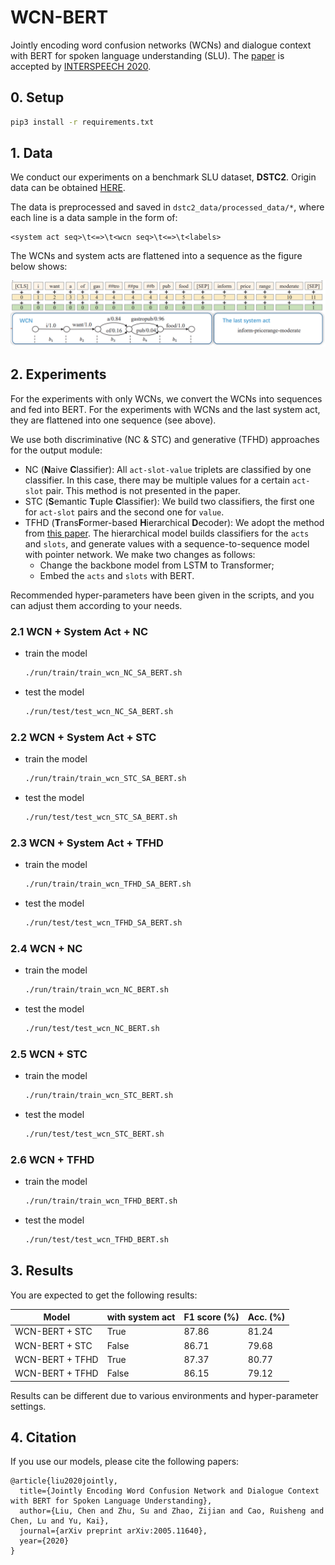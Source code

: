 # WCN-BERT

Jointly encoding word confusion networks (WCNs) and dialogue context with BERT for spoken language understanding (SLU). The [paper](https://arxiv.org/pdf/2005.11640.pdf) is accepted by [INTERSPEECH 2020](http://www.interspeech2020.org/).

## 0. Setup

```bash
pip3 install -r requirements.txt
```

## 1. Data

We conduct our experiments on a benchmark SLU dataset, **DSTC2**. Origin data can be obtained [HERE](http://camdial.org/~mh521/dstc/).

The data is preprocessed and saved in `dstc2_data/processed_data/*`, where each line is a data sample in the form of:

```
<system act seq>\t<=>\t<wcn seq>\t<=>\t<labels>
```

The WCNs and system acts are flattened into a sequence as the figure below shows:

![](figs/input.png)

## 2. Experiments

For the experiments with only WCNs, we convert the WCNs into sequences and fed into BERT. For the experiments with WCNs and the last system act, they are flattened into one sequence (see above).

We use both discriminative (NC & STC) and generative (TFHD) approaches for the output module:

- NC (**N**aive **C**lassifier): All `act-slot-value` triplets are classified by one classifier. In this case, there may be multiple values for a certain `act-slot` pair. This method is not presented in the paper.
- STC (**S**emantic **T**uple **C**lassifier): We build two classifiers, the first one for `act-slot` pairs and the second one for `value`.
- TFHD (**T**rans**F**ormer-based **H**ierarchical **D**ecoder): We adopt the method from [this paper](https://arxiv.org/pdf/1904.04498.pdf). The hierarchical model builds classifiers for the `acts` and `slots`, and generate values with a sequence-to-sequence model with pointer network. We make two  changes as follows:
  - Change the backbone model from LSTM to Transformer;
  - Embed the `acts` and `slots` with BERT. 

Recommended hyper-parameters have been given in the scripts, and you can adjust them according to your needs. 

### 2.1 WCN + System Act + NC

- train the model

  ```bash
  ./run/train/train_wcn_NC_SA_BERT.sh
  ```

- test the model

  ```bash
  ./run/test/test_wcn_NC_SA_BERT.sh
  ```

### 2.2 WCN + System Act + STC

- train the model

  ```bash
  ./run/train/train_wcn_STC_SA_BERT.sh
  ```

- test the model

  ```bash
  ./run/test/test_wcn_STC_SA_BERT.sh
  ```

### 2.3 WCN + System Act + TFHD

- train the model

  ```bash
  ./run/train/train_wcn_TFHD_SA_BERT.sh
  ```

- test the model

  ```bash
  ./run/test/test_wcn_TFHD_SA_BERT.sh
  ```

### 2.4 WCN + NC

- train the model

  ```bash
  ./run/train/train_wcn_NC_BERT.sh
  ```

- test the model

  ```bash
  ./run/test/test_wcn_NC_BERT.sh
  ```

### 2.5 WCN + STC

- train the model

  ```bash
  ./run/train/train_wcn_STC_BERT.sh
  ```

- test the model

  ```bash
  ./run/test/test_wcn_STC_BERT.sh
  ```


### 2.6 WCN + TFHD

- train the model

  ```bash
  ./run/train/train_wcn_TFHD_BERT.sh
  ```

- test the model

  ```bash
  ./run/test/test_wcn_TFHD_BERT.sh
  ```

## 3. Results

You are expected to get the following results:

| Model           | with system act | F1 score (%) | Acc. (%) |
| --------------- | --------------- | ------------ | -------- |
| WCN-BERT + STC  | True            | 87.86        | 81.24    |
| WCN-BERT + STC  | False           | 86.71        | 79.68    |
| WCN-BERT + TFHD | True            | 87.37        | 80.77    |
| WCN-BERT + TFHD | False           | 86.15        | 79.12    |

Results can be different due to various environments and hyper-parameter settings.



## 4. Citation

If you use our models, please cite the following papers:

```
@article{liu2020jointly,
  title={Jointly Encoding Word Confusion Network and Dialogue Context with BERT for Spoken Language Understanding},
  author={Liu, Chen and Zhu, Su and Zhao, Zijian and Cao, Ruisheng and Chen, Lu and Yu, Kai},
  journal={arXiv preprint arXiv:2005.11640},
  year={2020}
}
```

